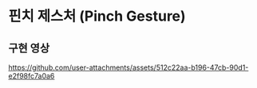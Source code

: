 # 핀치 제스처 (Pinch Gesture)

## 구현 영상
https://github.com/user-attachments/assets/512c22aa-b196-47cb-90d1-e2f98fc7a0a6